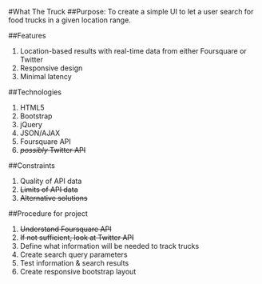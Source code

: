 #What The Truck
##Purpose:
To create a simple UI to let a user search for food trucks in a given location range.

##Features
1. Location-based results with real-time data from either Foursquare or Twitter
1. Responsive design
1. Minimal latency

##Technologies
1. HTML5
1. Bootstrap
1. jQuery
1. JSON/AJAX
1. Foursquare API
1. ~~*possibly* Twitter API~~

##Constraints
1. Quality of API data
1. ~~Limits of API data~~
1. ~~Alternative solutions~~

##Procedure for project
1. ~~Understand Foursquare API~~
1. ~~If not sufficient, look at Twitter API~~
1. Define what information will be needed to track trucks
1. Create search query parameters
1. Test information & search results
1. Create responsive bootstrap layout
